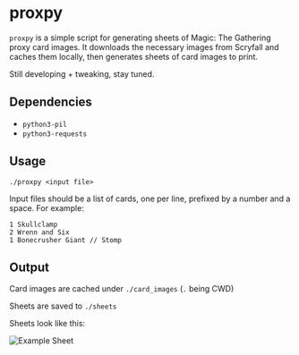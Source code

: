 proxpy
=======

`proxpy` is a simple script for generating sheets of Magic: The Gathering
proxy card images. It downloads the necessary images from Scryfall and
caches them locally, then generates sheets of card images to print.

Still developing + tweaking, stay tuned.

Dependencies
------------

  - `python3-pil`
  - `python3-requests`

Usage
-----

`./proxpy <input file>`

Input files should be a list of cards, one per line, prefixed by a number
and a space. For example:

```
1 Skullclamp
2 Wrenn and Six
1 Bonecrusher Giant // Stomp
```

Output
------

Card images are cached under `./card_images`  (`.` being CWD)

Sheets are saved to `./sheets`

Sheets look like this:

![Example Sheet](https://github.com/demern/proxpy/blob/master/examples/sheets/sheet1.png)
